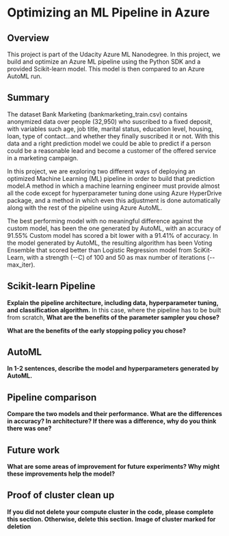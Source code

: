 # Optimizing an ML Pipeline in Azure

## Overview
This project is part of the Udacity Azure ML Nanodegree.
In this project, we build and optimize an Azure ML pipeline using the Python SDK and a provided Scikit-learn model.
This model is then compared to an Azure AutoML run.

## Summary

The dataset Bank Marketing (bankmarketing_train.csv) contains anonymized data over people (32,950) who suscribed to a fixed deposit, with variables such age, job title, marital status, education level, housing, loan, type of contact...and whether they finally suscribed it or not. With this data and a right prediction model we could be able to predict if a person could be a reasonable lead and become a customer of the offered service in a marketing campaign.

In this project, we are exploring two different ways of deploying an optimized Machine Learning (ML) pipeline in order to build that prediction model.A method in which a machine learning engineer must provide almost all the code except for hyperparameter tuning done using Azure HyperDrive package, and a method in which even this adjustment is done automatically along with the rest of the pipeline using Azure AutoML.

The best performing model with no meaningful difference against the custom model, has been the one generated by AutoML, with an accuracy of 91.55% Custom model has scored a bit lower with a 91.41% of accuracy. In the model generated by AutoML, the resulting algorithm has been Voting Ensemble that scored better than Logistic Regression model from SciKit-Learn, with a strength (--C) of 100 and 50 as max number of iterations (--max_iter).

## Scikit-learn Pipeline
**Explain the pipeline architecture, including data, hyperparameter tuning, and classification algorithm.**
In this case, where the pipeline has to be built from scratch, 
**What are the benefits of the parameter sampler you chose?**

**What are the benefits of the early stopping policy you chose?**

## AutoML
**In 1-2 sentences, describe the model and hyperparameters generated by AutoML.**

## Pipeline comparison
**Compare the two models and their performance. What are the differences in accuracy? In architecture? If there was a difference, why do you think there was one?**

## Future work
**What are some areas of improvement for future experiments? Why might these improvements help the model?**

## Proof of cluster clean up
**If you did not delete your compute cluster in the code, please complete this section. Otherwise, delete this section.**
**Image of cluster marked for deletion**
